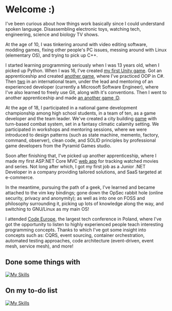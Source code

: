  # Welcome :)
I've been curious about how things work basically since I could understand spoken language. Disassembling electronic toys, watching tech, engineering, science and biology TV shows.

At the age of 10, I was tinkering around with video editing software, modding games, fixing other people's PC issues, messing around with Linux (elementary OS), and trying to pick up C++.

I started learning programming seriously when I was 13 years old, when I picked up Python. When I was 16, I've created [my first Unity game](https://github.com/exostin/SuperCubeBoy3D). Got an apprenticeship and created [another game](https://github.com/exostin/ConsoleBattleshipsGame), where I've practiced OOP in C#. Then [two](https://github.com/sirjust/PawnsHaveSouls) in an international team, under the lead and mentoring of an experienced developer (currently a Microsoft Software Engineer), where I've also learned to freely use Git, along with it's conventions. Then I went to another apprenticeship and made [an another game :D](https://github.com/exostin/UnityBattleships).

At the age of 18, I participated in a national game development championship among high school students, in a team of ten, as a game developer and the team leader. We've created a city building [game](https://github.com/exostin/ExpiryDate) with turn-based combat system, set in a fantasy climatic calamity setting. We participated in workshops and mentoring sessions, where we were introduced to design patterns (such as state machine, memento, factory, command, observer), clean code, and SOLID principles by professional game developers from the Pyramid Games studio.

Soon after finishing that, I've picked up another apprenticeship, where I made my first ASP.NET Core MVC [web app](WatchList_DEMO.gif) for tracking watched movies and series. Not long after which, I got my first job as a Junior .NET Developer in a company providing tailored solutions, and SaaS targeted at e-commerce.

In the meantime, pursuing the path of a geek, I've learned and became attached to the vim key bindings; gone down the OpSec rabbit hole (online security, privacy and anonymity); as well as into one on FOSS and philosophy surrounding it, picking up lots of knowledge along the way, and switching to GNU/Linux as my main OS!

I attended [Code Europe](https://www.codeeurope.pl/en/), the largest tech conference in Poland, where I've got the opportunity to listen to highly experienced people teach interesting programming concepts. Thanks to which I've got some insight into concepts such as: CQRS, event sourcing, container orchestration, automated testing approaches, code architecture (event-driven, event mesh, service mesh), and more!

## Done some things with
[![My Skills](https://skillicons.dev/icons?i=cs,dotnet,unity,visualstudio,git,js,jquery,latex)](https://skillicons.dev)

## On my to-do list
[![My Skills](https://skillicons.dev/icons?i=rust,ts,angular,react)](https://skillicons.dev)
